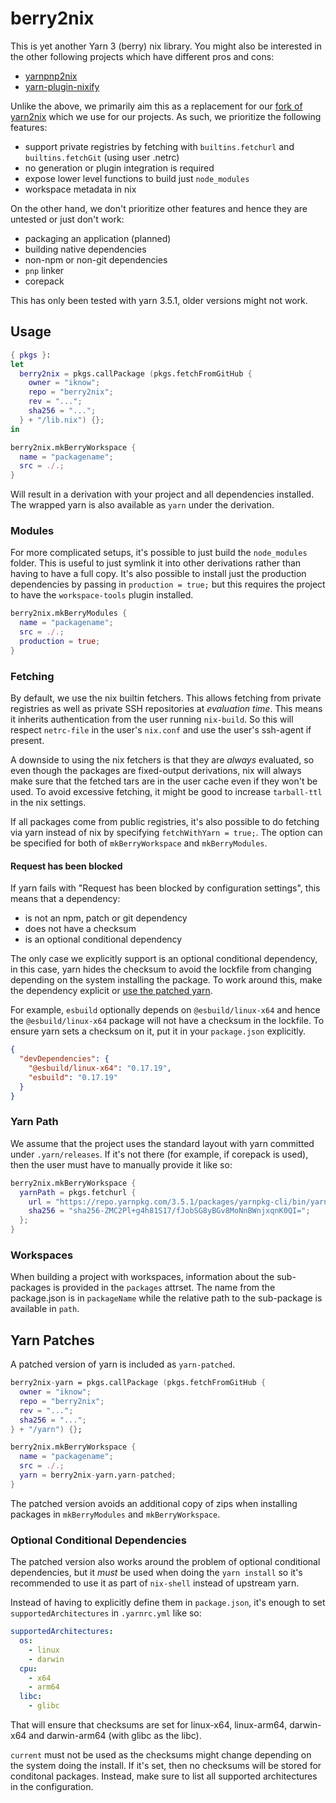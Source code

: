 # berry2nix

This is yet another Yarn 3 (berry) nix library. You might also be interested in
the other following projects which have different pros and cons:

 * [yarnpnp2nix](https://github.com/madjam002/yarnpnp2nix)
 * [yarn-plugin-nixify](https://github.com/stephank/yarn-plugin-nixify)

Unlike the above, we primarily aim this as a replacement for our [fork of
yarn2nix](https://github.com/iknow/yarn2nix/tree/patched) which we use for our
projects. As such, we prioritize the following features:

 * support private registries by fetching with `builtins.fetchurl` and
   `builtins.fetchGit` (using user .netrc)
 * no generation or plugin integration is required
 * expose lower level functions to build just `node_modules`
 * workspace metadata in nix

On the other hand, we don't prioritize other features and hence they are
untested or just don't work:

 * packaging an application (planned)
 * building native dependencies
 * non-npm or non-git dependencies
 * `pnp` linker
 * corepack

This has only been tested with yarn 3.5.1, older versions might not work.

## Usage

```nix
{ pkgs }:
let
  berry2nix = pkgs.callPackage (pkgs.fetchFromGitHub {
    owner = "iknow";
    repo = "berry2nix";
    rev = "...";
    sha256 = "...";
  } + "/lib.nix") {};
in

berry2nix.mkBerryWorkspace {
  name = "packagename";
  src = ./.;
}
```

Will result in a derivation with your project and all dependencies installed.
The wrapped yarn is also available as `yarn` under the derivation.

### Modules

For more complicated setups, it's possible to just build the `node_modules`
folder. This is useful to just symlink it into other derivations rather than
having to have a full copy. It's also possible to install just the production
dependencies by passing in `production = true;` but this requires the project to
have the `workspace-tools` plugin installed.

```nix
berry2nix.mkBerryModules {
  name = "packagename";
  src = ./.;
  production = true;
}
```

### Fetching

By default, we use the nix builtin fetchers. This allows fetching from private
registries as well as private SSH repositories at *evaluation time*. This means
it inherits authentication from the user running `nix-build`. So this will
respect `netrc-file` in the user's `nix.conf` and use the user's ssh-agent if
present.

A downside to using the nix fetchers is that they are *always* evaluated, so
even though the packages are fixed-output derivations, nix will always make sure
that the fetched tars are in the user cache even if they won't be used. To avoid
excessive fetching, it might be good to increase `tarball-ttl` in the nix
settings.

If all packages come from public registries, it's also possible to do fetching
via yarn instead of nix by specifying `fetchWithYarn = true;`. The option can be
specified for both of `mkBerryWorkspace` and `mkBerryModules`.

#### Request has been blocked

If yarn fails with "Request has been blocked by configuration settings", this
means that a dependency:

 * is not an npm, patch or git dependency
 * does not have a checksum
 * is an optional conditional dependency

The only case we explicitly support is an optional conditional dependency, in
this case, yarn hides the checksum to avoid the lockfile from changing depending
on the system installing the package. To work around this, make the dependency
explicit or [use the patched yarn](#yarn-patches).

For example, `esbuild` optionally depends on `@esbuild/linux-x64` and hence the
`@esbuild/linux-x64` package will not have a checksum in the lockfile. To ensure
yarn sets a checksum on it, put it in your `package.json` explicitly.

```json
{
  "devDependencies": {
    "@esbuild/linux-x64": "0.17.19",
    "esbuild": "0.17.19"
  }
}
```

### Yarn Path

We assume that the project uses the standard layout with yarn committed under
`.yarn/releases`. If it's not there (for example, if corepack is used), then the
user must have to manually provide it like so:

```nix
berry2nix.mkBerryWorkspace {
  yarnPath = pkgs.fetchurl {
    url = "https://repo.yarnpkg.com/3.5.1/packages/yarnpkg-cli/bin/yarn.js";
    sha256 = "sha256-ZMC2Pl+g4h81S17/fJobSG8yBGv8MoNnBWnjxqnK0QI=";
  };
}
```

### Workspaces

When building a project with workspaces, information about the sub-packages is
provided in the `packages` attrset. The name from the package.json is in
`packageName` while the relative path to the sub-package is available in `path`.

## Yarn Patches

A patched version of yarn is included as `yarn-patched`.

```nix
berry2nix-yarn = pkgs.callPackage (pkgs.fetchFromGitHub {
  owner = "iknow";
  repo = "berry2nix";
  rev = "...";
  sha256 = "...";
} + "/yarn") {};

berry2nix.mkBerryWorkspace {
  name = "packagename";
  src = ./.;
  yarn = berry2nix-yarn.yarn-patched;
}
```

The patched version avoids an additional copy of zips when installing packages
in `mkBerryModules` and `mkBerryWorkspace`.

### Optional Conditional Dependencies

The patched version also works around the problem of optional conditional
dependencies, but it *must* be used when doing the `yarn install` so it's
recommended to use it as part of `nix-shell` instead of upstream yarn.

Instead of having to explicitly define them in `package.json`, it's enough to
set `supportedArchitectures` in `.yarnrc.yml` like so:

```yaml
supportedArchitectures:
  os:
    - linux
    - darwin
  cpu:
    - x64
    - arm64
  libc:
    - glibc
```

That will ensure that checksums are set for linux-x64, linux-arm64, darwin-x64
and darwin-arm64 (with glibc as the libc).

`current` must not be used as the checksums might change depending on the system
doing the install. If it's set, then no checksums will be stored for conditonal
packages. Instead, make sure to list all supported architectures in the
configuration.
